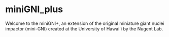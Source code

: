 # miniGNI_plus
Welcome to the miniGNI+, an extension of the original miniature giant nuclei impactor (mini-GNI) created at the University of Hawai'i by the Nugent Lab. 
